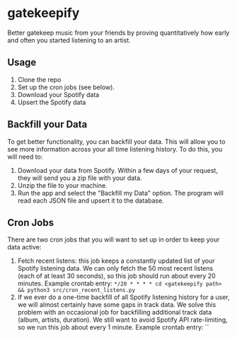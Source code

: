 # gatekeepify
Better gatekeep music from your friends by proving quantitatively how early and often you started listening to an artist.

## Usage
1. Clone the repo
2. Set up the cron jobs (see below).
3. Download your Spotify data
4. Upsert the Spotify data

## Backfill your Data
To get better functionality, you can backfill your data. This will allow you to see more information across your all time listening history. To do this, you will need to:
1. Download your data from Spotify. Within a few days of your request, they will send you a zip file with your data.
2. Unzip the file to your machine.
3. Run the app and select the "Backfill my Data" option. The program will read each JSON file and upsert it to the database.

## Cron Jobs
There are two cron jobs that you will want to set up in order to keep your data active:
1. Fetch recent listens: this job keeps a constantly updated list of your Spotify listening data. We can only fetch the 50 most recent listens (each of at least 30 seconds), so this job should run about every 20 minutes. Example crontab entry: `*/20 * * * * cd <gatekeepify path> && python3 src/cron_recent_listens.py`
2. If we ever do a one-time backfill of all Spotify listening history for a user, we will almost certainly have some gaps in track data. We solve this problem with an occasional job for backfilling additional track data (album, artists, duration). We still want to avoid Spotify API rate-limiting, so we run this job about every 1 minute. Example crontab entry: ``
